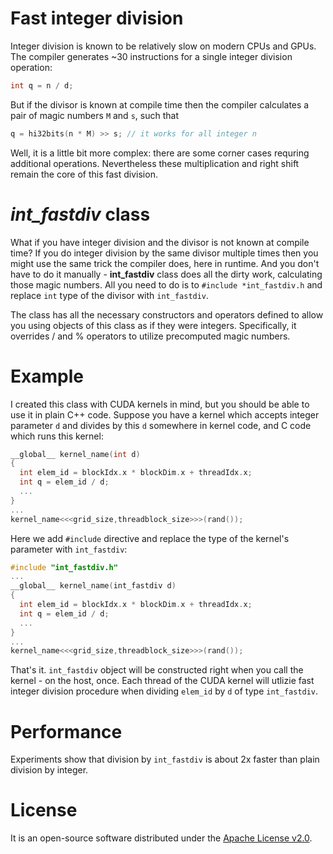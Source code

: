 Fast integer division
=====================

Integer division is known to be relatively slow on modern CPUs and GPUs. The compiler generates ~30 instructions for a single integer division operation:

```c++
int q = n / d;
```

But if the divisor is known at compile time then the compiler calculates a pair of magic numbers `M` and `s`, such that

```c++
q = hi32bits(n * M) >> s; // it works for all integer n
```

Well, it is a little bit more complex: there are some corner cases requring additional operations. Nevertheless these multiplication and right shift remain the core of this fast division.

*int_fastdiv* class
=================

What if you have integer division and the divisor is not known at compile time? If you do integer division by the same divisor multiple times then you might use the same trick the compiler does, here in runtime. And you don't have to do it manually - **int_fastdiv** class does all the dirty work, calculating those magic numbers. All you need to do is to `#include *int_fastdiv.h` and replace `int` type of the divisor with `int_fastdiv`.

The class has all the necessary constructors and operators defined to allow you using objects of this class as if they were integers. Specifically, it overrides / and % operators to utilize precomputed magic numbers.

Example
=======

I created this class with CUDA kernels in mind, but you should be able to use it in plain C++ code. Suppose you have a kernel which accepts integer parameter `d` and divides by this `d` somewhere in kernel code, and C code which runs this kernel:

```c++
__global__ kernel_name(int d)
{
  int elem_id = blockIdx.x * blockDim.x + threadIdx.x;
  int q = elem_id / d;
  ...
}
...
kernel_name<<<grid_size,threadblock_size>>>(rand());
```

Here we add `#include` directive and replace the type of the kernel's parameter with `int_fastdiv`:

```c++
#include "int_fastdiv.h"
...
__global__ kernel_name(int_fastdiv d)
{
  int elem_id = blockIdx.x * blockDim.x + threadIdx.x;
  int q = elem_id / d;
  ...
}
...
kernel_name<<<grid_size,threadblock_size>>>(rand());
```

That's it. `int_fastdiv` object will be constructed right when you call the kernel - on the host, once. Each thread of the CUDA kernel will utlizie fast integer division procedure when dividing `elem_id` by `d` of type `int_fastdiv`.

Performance
===========

Experiments show that division by `int_fastdiv` is about 2x faster than plain division by integer.

License
=======

It is an open-source software distributed under the [Apache License v2.0](http://www.apache.org/licenses/LICENSE-2.0).
